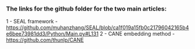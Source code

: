 ### The links for the github folder for the two main articles:

1 - SEAL framework - https://github.com/muhanzhang/SEAL/blob/ca1f019a15fb0c21796042165b4e6bee73981dd3/Python/Main.py#L131
2 - CANE embedding method - https://github.com/thunlp/CANE
